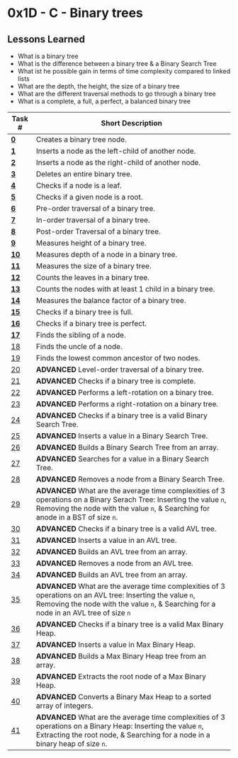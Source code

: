  # 0x1D - C - Binary trees
 ## Lessons Learned
* What is a binary tree
* What is the difference between a binary tree & a Binary Search Tree
* What ist he possible gain in terms of time complexity compared to linked lists
* What are the depth, the height, the size of a binary tree
* What are the different traversal methods to go through a binary tree
* What is a complete, a full, a perfect, a balanced binary tree

Task # | Short Description
-------|------------
[**0**](0-binary_tree_node.c) | Creates a binary tree node.
[**1**](1-binary_tree_insert_left.c) | Inserts a node as the left-child of another node.
[**2**](2-binary_tree_insert_right.c) | Inserts a node as the right-child of another node.
[**3**](3-binary_tree_delete.c) | Deletes an entire binary tree.
[**4**](4-binary_tree_is_leaf.c) | Checks if a node is a leaf.
[**5**](5-binary_tree_is_root.c) | Checks if a given node is a root.
[**6**](6-binary_tree_preorder.c) | Pre-order traversal of a binary tree.
[**7**](7-binary_tree_inorder.c) | In-order traversal of a binary tree.
[**8**](8-binary_tree_postorder.c) | Post-order Traversal of a binary tree.
[**9**](9-binary_tree_height.c) | Measures height of a binary tree.
[**10**](10-binary_tree_depth.c) | Measures depth of a node in a binary tree.
[**11**](11-binary_tree_size.c) | Measures the size of a binary tree.
[**12**](12-binary_tree_leaves.c) | Counts the leaves in a binary tree.
[**13**](13-binary_tree_nodes.c) | Counts the nodes with at least 1 child in a binary tree.
[**14**](14-binary_tree_balance.c) | Measures the balance factor of a binary tree.
[**15**](15-binary_tree_is_full.c) | Checks if a binary tree is full.
[**16**](16-binary_tree_is_perfect.c) | Checks if a binary tree is perfect.
[**17**](17-binary_tree_sibling.c) | Finds the sibling of a node.
[18](18-binary_tree_uncle.c) | Finds the uncle of a node.
[19](100-binary_trees_ancestor.c) | Finds the lowest common ancestor of two nodes.
[20](101-binary_tree_levelorder.c) | **ADVANCED** Level-order traversal of a binary tree.
[21](102-binary_tree_is_complete.c) | **ADVANCED** Checks if a binary tree is complete.
[22](103-binary_tree_rotate_left.c) | **ADVANCED** Performs a left-rotation on a binary tree.
[23](104-binary_tree_rotate_right.c) | **ADVANCED** Performs a right-rotation on a binary tree.
[24](110-binary_tree_is_bst.c) | **ADVANCED** Checks if a binary tree is a valid Binary Search Tree.
[25](111-bst_insert.c) | **ADVANCED** Inserts a value in a Binary Search Tree.
[26](112-array_to_bst.c) | **ADVANCED** Builds a Binary Search Tree from an array.
[27](113-bst_search.c) | **ADVANCED** Searches for a value in a Binary Search Tree.
[28](114-bst_remove.c) | **ADVANCED** Removes a node from a Binary Search Tree.
[29](115-O) | **ADVANCED** What are the average time complexities of 3 operations on a Binary Serach Tree: Inserting the value `n`, Removing the node with the value `n`, & Searching for anode in a BST of size `n`.
[30](120-binary_tree_is_avl.c) | **ADVANCED** Checks if a binary tree is a valid AVL tree.
[31](121-avl_insert.c) | **ADVANCED** Inserts a value in an AVL tree.
[32](122-array_to_avl.c) | **ADVANCED** Builds an AVL tree from an array.
[33](123-avl_remove.c) | **ADVANCED** Removes a node from an AVL tree.
[34](124-sorted_array_to_avl.c) | **ADVANCED** Builds an AVL tree from an array.
[35](125-O) | **ADVANCED** What are the average time complexities of 3 operations on an AVL tree: Inserting the value `n`, Removing the node with the value `n`, & Searching for a node in an AVL tree of size `n`
[36](130-binary_tree_is_heap.c) | **ADVANCED** Checks if a binary tree is a valid Max Binary Heap.
[37](131-heap_insert.c) | **ADVANCED** Inserts a value in Max Binary Heap.
[38](132-array_to_heap.c) | **ADVANCED** Builds a Max Binary Heap tree from an array.
[39](133-heap_extract.c) | **ADVANCED** Extracts the root node of a Max Binary Heap.
[40](134-heap_to_sorted_array.c) | **ADVANCED** Converts a Binary Max Heap to a sorted array of integers.
[41](135-O) | **ADVANCED** What are the average time complexities of 3 operations on a Binary Heap: Inserting the value `n`, Extracting the root node, & Searching for a node in a binary heap of size `n`.
